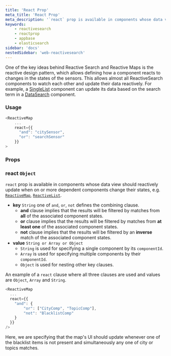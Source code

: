 ```yaml
---
title: 'React Prop'
meta_title: 'React Prop'
meta_description: '`react` prop is available in components whose data view should reactively update when on or more dependent components change their states.'
keywords:
    - reactivesearch
    - reactprop
    - appbase
    - elasticsearch
sidebar: 'docs'
nestedSidebar: 'web-reactivesearch'
---
```


One of the key ideas behind Reactive Search and Reactive Maps is the reactive design pattern, which allows defining how a component reacts to changes in the states of the sensors. This allows almost all ReactiveSearch components to watch each other and update their data reactively. For example, a [SingleList](/docs/reactivesearch/react/list/singlelist/) component can update its data based on the search term in a [DataSearch](/docs/reactivesearch/react/search/searchbox/) component.

### Usage

```javascript
<ReactiveMap
    ...
    react={{
      "and": "citySensor",
      "or": "searchSensor"
    }}
>
```

### Props

### react `Object`
  `react` prop is available in components whose data view should reactively update when on or more dependent components change their states, e.g. [`ReactiveMap`](/docs/reactivesearch/react/map/reactivegooglemap/), [`ReactiveList`](/docs/reactivesearch/react/result/reactivelist/).
  -   **key** `String`
      one of `and`, `or`, `not` defines the combining clause.
      -   **and** clause implies that the results will be filtered by matches from **all** of the associated component states.
      -   **or** clause implies that the results will be filtered by matches from **at least one** of the associated component states.
      -   **not** clause implies that the results will be filtered by an **inverse** match of the associated component states.
  -   **value** `String or Array or Object`
      -   `String` is used for specifying a single component by its `componentId`.
      -   `Array` is used for specifying multiple components by their `componentId`.
      -   `Object` is used for nesting other key clauses.

An example of a `react` clause where all three clauses are used and values are `Object`, `Array` and `String`.

```js
<ReactiveMap
  ...
  react={{
    "and": {
        "or": ["CityComp", "TopicComp"],
        "not": "BlacklistComp"
    }
  }}
/>
```

Here, we are specifying that the map's UI should update whenever one of the blacklist items is not present and simultaneously any one of city or topics matches.
